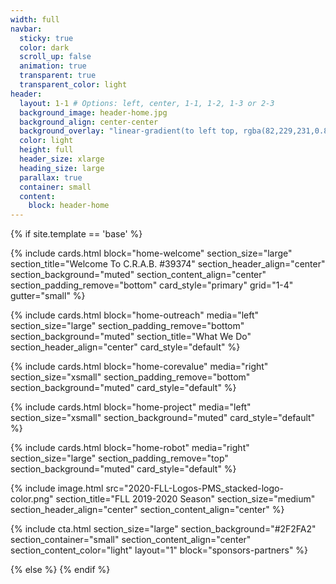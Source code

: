```yaml
---
width: full
navbar:
  sticky: true
  color: dark
  scroll_up: false
  animation: true
  transparent: true
  transparent_color: light
header:
  layout: 1-1 # Options: left, center, 1-1, 1-2, 1-3 or 2-3
  background_image: header-home.jpg
  background_align: center-center  
  background_overlay: "linear-gradient(to left top, rgba(82,229,231,0.8) 10%, rgba(47,47,162,0.9) 100%)"
  color: light
  height: full
  header_size: xlarge
  heading_size: large
  parallax: true
  container: small
  content:
    block: header-home
---
```


[comment]: # (This actually is the most platform independent comment)

{% if site.template == 'base' %}

  {% include cards.html 
    block="home-welcome" 
    section_size="large"
    section_title="Welcome To C.R.A.B. #39374"
    section_header_align="center"
    section_background="muted"
    section_content_align="center"
    section_padding_remove="bottom"
    card_style="primary"
    grid="1-4"
    gutter="small"
  %}

  {% include cards.html 
    block="home-outreach" 
    media="left" 
    section_size="large"
    section_padding_remove="bottom"
    section_background="muted"
    section_title="What We Do"
    section_header_align="center"
    card_style="default"
  %}

  {% include cards.html 
    block="home-corevalue" 
    media="right" 
    section_size="xsmall"
    section_padding_remove="bottom"
    section_background="muted"
    card_style="default"
  %}

  {% include cards.html 
    block="home-project" 
    media="left" 
    section_size="xsmall"
    section_background="muted"
    card_style="default"
  %}

  {% include cards.html 
    block="home-robot" 
    media="right" 
    section_size="large"
    section_padding_remove="top"
    section_background="muted"
    card_style="default"
  %}

  {% include image.html
    src="2020-FLL-Logos-PMS_stacked-logo-color.png"
    section_title="FLL 2019-2020 Season"
    section_size="medium"
    section_header_align="center"
    section_content_align="center"
  %}

  {% include cta.html 
    section_size="large"
    section_background="#2F2FA2"
    section_container="small"
    section_content_align="center"
    section_content_color="light"
    layout="1"
    block="sponsors-partners"
  %}
  
{% else %}
{% endif %}
